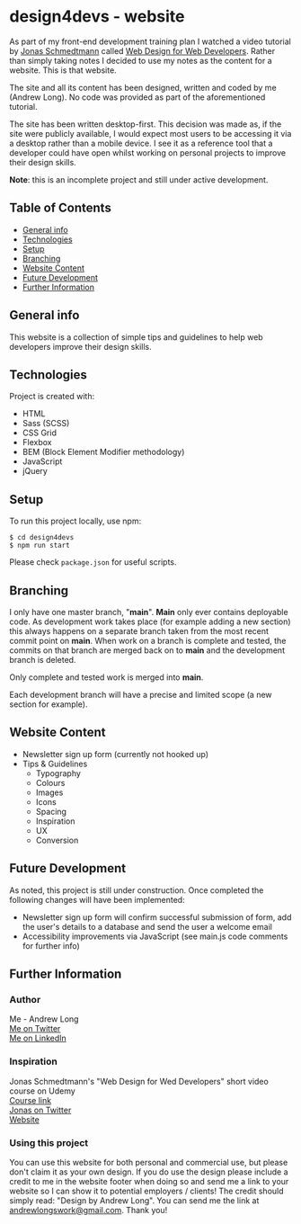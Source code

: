 # design4devs - website

As part of my front-end development training plan I watched a video tutorial by [Jonas Schmedtmann](https://twitter.com/jonasschmedtman) called [Web Design for Web Developers](https://www.udemy.com/course/web-design-secrets/). Rather than simply taking notes I decided to use my notes as the content for a website. This is that website.

The site and all its content has been designed, written and coded by me (Andrew Long). No code was provided as part of the aforementioned tutorial.

The site has been written desktop-first. This decision was made as, if the site were publicly available, I would expect most users to be accessing it via a desktop rather than a mobile device. I see it as a reference tool that a developer could have open whilst working on personal projects to improve their design skills.

__Note__: this is an incomplete project and still under active development.

## Table of Contents
* [General info](#general-info)
* [Technologies](#technologies)
* [Setup](#setup)
* [Branching](#branching)
* [Website Content](#website-content)
* [Future Development](#future-development)
* [Further Information](#further-information)

## General info
This website is a collection of simple tips and guidelines to help web developers improve their design skills.
	
## Technologies
Project is created with:
* HTML
* Sass (SCSS)
* CSS Grid
* Flexbox
* BEM (Block Element Modifier methodology)
* JavaScript
* jQuery
	
## Setup
To run this project locally, use npm:

```
$ cd design4devs
$ npm run start
```

Please check `package.json` for useful scripts.

## Branching
I only have one master branch, "__main__". __Main__ only ever contains deployable code. As development work takes place (for example adding a new section) this always happens on a separate branch taken from the most recent commit point on __main__. When work on a branch is complete and tested, the commits on that branch are merged back on to __main__ and the development branch is deleted.

Only complete and tested work is merged into __main__.

Each development branch will have a precise and limited scope (a new section for example).

## Website Content
* Newsletter sign up form (currently not hooked up)
* Tips & Guidelines
  * Typography
  * Colours
  * Images
  * Icons
  * Spacing
  * Inspiration
  * UX
  * Conversion

## Future Development

As noted, this project is still under construction. Once completed the following changes will have been implemented:
* Newsletter sign up form will confirm successful submission of form, add the user's details to a database and send the user a welcome email
* Accessibility improvements via JavaScript (see main.js code comments for further info)

## Further Information

### Author
Me - Andrew Long\
[Me on Twitter](https://twitter.com/_TooAndrew)\
[Me on LinkedIn](https://linkedin.com/andrewrklong)

### Inspiration
Jonas Schmedtmann's "Web Design for Wed Developers" short video course on Udemy\
[Course link](https://www.udemy.com/course/web-design-secrets/)\
[Jonas on Twitter](https://twitter.com/jonasschmedtman)\
[Website](https://codingheroes.io)

### Using this project
You can use this website for both personal and commercial use, but please don't claim it as your own design. If you do use the design please include a credit to me in the website footer when doing so and send me a link to your website so I can show it to potential employers / clients! The credit should simply read: "Design by Andrew Long". You can send me the link at andrewlongswork@gmail.com. Thank you!
